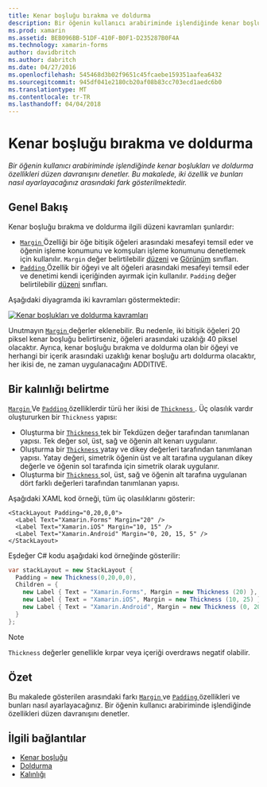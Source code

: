 ```yaml
---
title: Kenar boşluğu bırakma ve doldurma
description: Bir öğenin kullanıcı arabiriminde işlendiğinde kenar boşlukları ve doldurma özellikleri düzen davranışını denetler. Bu makalede, iki özellik ve bunları nasıl ayarlayacağınız arasındaki fark gösterilmektedir.
ms.prod: xamarin
ms.assetid: BEB096BB-51DF-410F-B0F1-D235287B0F4A
ms.technology: xamarin-forms
author: davidbritch
ms.author: dabritch
ms.date: 04/27/2016
ms.openlocfilehash: 545468d3b02f9651c45fcaebe159351aafea6432
ms.sourcegitcommit: 945df041e2180cb20af08b83cc703ecd1aedc6b0
ms.translationtype: MT
ms.contentlocale: tr-TR
ms.lasthandoff: 04/04/2018
---
```

# <a name="margin-and-padding"></a>Kenar boşluğu bırakma ve doldurma

_Bir öğenin kullanıcı arabiriminde işlendiğinde kenar boşlukları ve doldurma özellikleri düzen davranışını denetler. Bu makalede, iki özellik ve bunları nasıl ayarlayacağınız arasındaki fark gösterilmektedir._

## <a name="overview"></a>Genel Bakış

Kenar boşluğu bırakma ve doldurma ilgili düzeni kavramları şunlardır:

- [ `Margin` ](https://developer.xamarin.com/api/property/Xamarin.Forms.View.Margin/) Özelliği bir öğe bitişik öğeleri arasındaki mesafeyi temsil eder ve öğenin işleme konumunu ve komşuları işleme konumunu denetlemek için kullanılır. `Margin` değer belirtilebilir [düzeni](~/xamarin-forms/user-interface/controls/layouts.md) ve [Görünüm](~/xamarin-forms/user-interface/controls/views.md) sınıfları.
- [ `Padding` ](https://developer.xamarin.com/api/property/Xamarin.Forms.Layout.Padding/) Özellik bir öğeyi ve alt öğeleri arasındaki mesafeyi temsil eder ve denetimi kendi içeriğinden ayırmak için kullanılır. `Padding` değer belirtilebilir [düzeni](~/xamarin-forms/user-interface/controls/layouts.md) sınıfları.

Aşağıdaki diyagramda iki kavramları göstermektedir:

[![](margin-and-padding-images/margins-and-padding-sml.png "Kenar boşlukları ve doldurma kavramları")](margin-and-padding-images/margins-and-padding.png#lightbox "kenar boşlukları ve doldurma kavramları")

Unutmayın [ `Margin` ](https://developer.xamarin.com/api/property/Xamarin.Forms.View.Margin/) değerler eklenebilir. Bu nedenle, iki bitişik öğeleri 20 piksel kenar boşluğu belirtirseniz, öğeleri arasındaki uzaklığı 40 piksel olacaktır. Ayrıca, kenar boşluğu bırakma ve doldurma olan bir öğeyi ve herhangi bir içerik arasındaki uzaklığı kenar boşluğu artı doldurma olacaktır, her ikisi de, ne zaman uygulanacağını ADDITIVE.

## <a name="specifying-a-thickness"></a>Bir kalınlığı belirtme

[ `Margin` ](https://developer.xamarin.com/api/property/Xamarin.Forms.View.Margin/) Ve [ `Padding` ](https://developer.xamarin.com/api/property/Xamarin.Forms.Layout.Padding/) özelliklerdir türü her ikisi de [ `Thickness` ](https://developer.xamarin.com/api/type/Xamarin.Forms.Thickness/). Üç olasılık vardır oluştururken bir `Thickness` yapısı:

- Oluşturma bir [ `Thickness` ](https://developer.xamarin.com/api/type/Xamarin.Forms.Thickness/) tek bir Tekdüzen değer tarafından tanımlanan yapısı. Tek değer sol, üst, sağ ve öğenin alt kenarı uygulanır.
- Oluşturma bir [ `Thickness` ](https://developer.xamarin.com/api/type/Xamarin.Forms.Thickness/) yatay ve dikey değerleri tarafından tanımlanan yapısı. Yatay değeri, simetrik öğenin üst ve alt tarafına uygulanan dikey değerle ve öğenin sol tarafında için simetrik olarak uygulanır.
- Oluşturma bir [ `Thickness` ](https://developer.xamarin.com/api/type/Xamarin.Forms.Thickness/) sol, üst, sağ ve öğenin alt tarafına uygulanan dört farklı değerleri tarafından tanımlanan yapısı.

Aşağıdaki XAML kod örneği, tüm üç olasılıklarını gösterir:

```xaml
<StackLayout Padding="0,20,0,0">
  <Label Text="Xamarin.Forms" Margin="20" />
  <Label Text="Xamarin.iOS" Margin="10, 15" />
  <Label Text="Xamarin.Android" Margin="0, 20, 15, 5" />
</StackLayout>
```

Eşdeğer C# kodu aşağıdaki kod örneğinde gösterilir:

```csharp
var stackLayout = new StackLayout {
  Padding = new Thickness(0,20,0,0),
  Children = {
    new Label { Text = "Xamarin.Forms", Margin = new Thickness (20) },
    new Label { Text = "Xamarin.iOS", Margin = new Thickness (10, 25) },
    new Label { Text = "Xamarin.Android", Margin = new Thickness (0, 20, 15, 5) }
  }
};
```

> [!NOTE]
> `Thickness` değerler genellikle kırpar veya içeriği overdraws negatif olabilir.

## <a name="summary"></a>Özet

Bu makalede gösterilen arasındaki farkı [ `Margin` ](https://developer.xamarin.com/api/property/Xamarin.Forms.View.Margin/) ve [ `Padding` ](https://developer.xamarin.com/api/property/Xamarin.Forms.Layout.Padding/) özellikleri ve bunları nasıl ayarlayacağınız. Bir öğenin kullanıcı arabiriminde işlendiğinde özellikleri düzen davranışını denetler.


## <a name="related-links"></a>İlgili bağlantılar

- [Kenar boşluğu](https://developer.xamarin.com/api/property/Xamarin.Forms.View.Margin/)
- [Doldurma](https://developer.xamarin.com/api/property/Xamarin.Forms.Layout.Padding/)
- [Kalınlığı](https://developer.xamarin.com/api/type/Xamarin.Forms.Thickness/)
